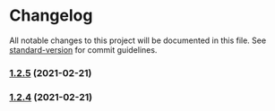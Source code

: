 # Changelog

All notable changes to this project will be documented in this file. See [standard-version](https://github.com/conventional-changelog/standard-version) for commit guidelines.

### [1.2.5](///compare/v1.2.4...v1.2.5) (2021-02-21)

### [1.2.4](///compare/v1.2.3...v1.2.4) (2021-02-21)
